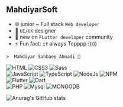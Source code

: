## MahdiyarSoft

- 🌐 junior ~ Full stack `Web developer`
- 🎨 `UI/UX` designer  
- 💠 new on `FLutter developer` community
- ⚡ Fun fact: `if` always Topppp :))))
 ```
 >  Mahdiyar Sahbaee Ahmadi 💚
```
![HTML](https://img.shields.io/badge/HTML5-E34F26?style=for-the-badge&logo=html5&logoColor=white) ![CSS3](https://img.shields.io/badge/css3-%231572B6.svg?style=for-the-badge&logo=css3&logoColor=white) ![Sass](https://img.shields.io/badge/Sass-CC6699?style=for-the-badge&logo=sass&logoColor=white)
<br/>![JavaScript](https://img.shields.io/badge/javascript-%23323330.svg?style=for-the-badge&logo=javascript&logoColor=%23F7DF1E)  ![TypeScript](https://img.shields.io/badge/TypeScript-007ACC?style=for-the-badge&logo=typescript&logoColor=white) ![NodeJs](https://img.shields.io/badge/Node.js-339933?style=for-the-badge&logo=nodedotjs&logoColor=white)  ![NPM](https://img.shields.io/badge/npm-CB3837?style=for-the-badge&logo=npm&logoColor=white
)<br/>  ![Flutter](https://img.shields.io/badge/Flutter-02569B?style=for-the-badge&logo=flutter&logoColor=white)   ![Dart](https://img.shields.io/badge/Dart-0175C2?style=for-the-badge&logo=dart&logoColor=white)<br/> ![PHP](https://img.shields.io/badge/PHP-777BB4?style=for-the-badge&logo=php&logoColor=white) ![Mysql](https://img.shields.io/badge/MySQL-005C84?style=for-the-badge&logo=mysql&logoColor=white)  ![MONGODB](https://img.shields.io/badge/MongoDB-4EA94B?style=for-the-badge&logo=mongodb&logoColor=white) <br/>
<!-- ![](https://github-readme-stats.vercel.app/api/top-langs/?username=sahbaee&theme=radical&hide_border=true) -->
![Anurag's GitHub stats](https://github-readme-stats.vercel.app/api?username=mahdiyarsoft&show_icons=true&theme=radical)


<!-- ![xd](https://img.shields.io/badge/Adobe%20XD-470137?style=for-the-badge&logo=Adobe%20XD&logoColor=#FF61F6) -->
